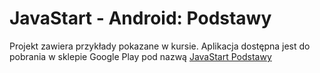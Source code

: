 JavaStart - Android: Podstawy
========================

Projekt zawiera przykłady pokazane w kursie.
Aplikacja dostępna jest do pobrania w sklepie Google Play pod nazwą [JavaStart Podstawy](https://play.google.com/store/apps/details?id=pl.javastart.ap "JavaStart Podstawy")
